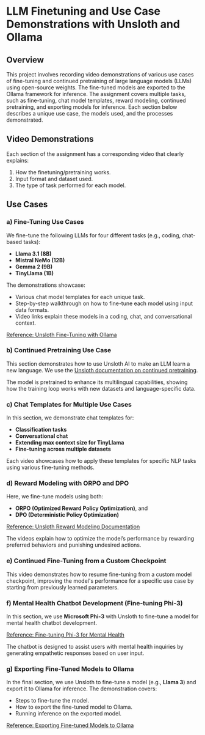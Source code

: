 # LLM Finetuning and Use Case Demonstrations with Unsloth and Ollama

## Overview
This project involves recording video demonstrations of various use cases of fine-tuning and continued pretraining of large language models (LLMs) using open-source weights. The fine-tuned models are exported to the Ollama framework for inference. The assignment covers multiple tasks, such as fine-tuning, chat model templates, reward modeling, continued pretraining, and exporting models for inference. Each section below describes a unique use case, the models used, and the processes demonstrated.

## Video Demonstrations
Each section of the assignment has a corresponding video that clearly explains:
1. How the finetuning/pretraining works.
2. Input format and dataset used.
3. The type of task performed for each model.

## Use Cases

### a) Fine-Tuning Use Cases
We fine-tune the following LLMs for four different tasks (e.g., coding, chat-based tasks):
- **Llama 3.1 (8B)**
- **Mistral NeMo (12B)**
- **Gemma 2 (9B)**
- **TinyLlama (1B)**

The demonstrations showcase:
- Various chat model templates for each unique task.
- Step-by-step walkthrough on how to fine-tune each model using input data formats.
- Video links explain these models in a coding, chat, and conversational context.

[Reference: Unsloth Fine-Tuning with Ollama](https://sarinsuriyakoon.medium.com/unsloth-lora-with-ollama-lightweight-solution-to-full-cycle-llm-development-edadb6d9e0f0)

### b) Continued Pretraining Use Case
This section demonstrates how to use Unsloth AI to make an LLM learn a new language. We use the [Unsloth documentation on continued pretraining](https://docs.unsloth.ai/basics/continued-pretraining).

The model is pretrained to enhance its multilingual capabilities, showing how the training loop works with new datasets and language-specific data.

### c) Chat Templates for Multiple Use Cases
In this section, we demonstrate chat templates for:
- **Classification tasks**
- **Conversational chat**
- **Extending max context size for TinyLlama**
- **Fine-tuning across multiple datasets**

Each video showcases how to apply these templates for specific NLP tasks using various fine-tuning methods.

### d) Reward Modeling with ORPO and DPO
Here, we fine-tune models using both:
- **ORPO (Optimized Reward Policy Optimization)**, and
- **DPO (Deterministic Policy Optimization)**

[Reference: Unsloth Reward Modeling Documentation](https://docs.unsloth.ai/basics/reward-modelling-dpo-and-orpo)

The videos explain how to optimize the model’s performance by rewarding preferred behaviors and punishing undesired actions.

### e) Continued Fine-Tuning from a Custom Checkpoint
This video demonstrates how to resume fine-tuning from a custom model checkpoint, improving the model's performance for a specific use case by starting from previously learned parameters.

### f) Mental Health Chatbot Development (Fine-tuning Phi-3)
In this section, we use **Microsoft Phi-3** with Unsloth to fine-tune a model for mental health chatbot development. 

[Reference: Fine-tuning Phi-3 for Mental Health](https://medium.com/@mauryaanoop3/fine-tuning-microsoft-phi3-with-unsloth-for-mental-health-chatbot-development-ddea4e0c46e7)

The chatbot is designed to assist users with mental health inquiries by generating empathetic responses based on user input.

### g) Exporting Fine-Tuned Models to Ollama
In the final section, we use Unsloth to fine-tune a model (e.g., **Llama 3**) and export it to Ollama for inference. The demonstration covers:
- Steps to fine-tune the model.
- How to export the fine-tuned model to Ollama.
- Running inference on the exported model.

[Reference: Exporting Fine-tuned Models to Ollama](https://docs.unsloth.ai/tutorials/how-to-finetune-llama-3-and-export-to-ollama)



